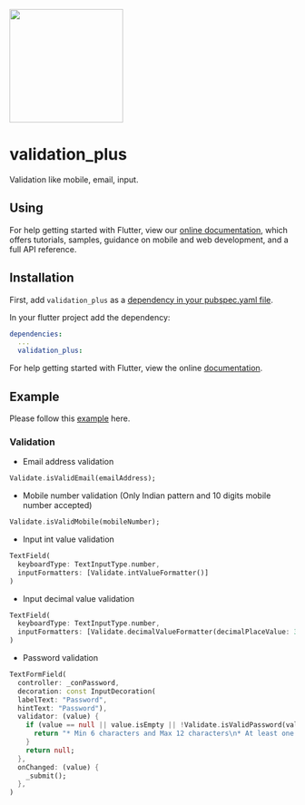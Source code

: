 [<img src="https://techdirr.com/techdirr.png" width="200" />](https://techdirr.com)


# validation_plus

Validation like mobile, email, input.

## Using

For help getting started with Flutter, view our
[online documentation](https://pub.dev/documentation/validation_plus/latest), which offers tutorials,
samples, guidance on mobile and web development, and a full API reference.

## Installation

First, add `validation_plus` as a [dependency in your pubspec.yaml file](https://flutter.dev/docs/development/platform-integration/platform-channels).

In your flutter project add the dependency:

```yml
dependencies:
  ...
  validation_plus:
```

For help getting started with Flutter, view the online
[documentation](https://flutter.io/).

## Example

Please follow this [example](https://github.com/techdirrdev/validation_plus/tree/master/example) here.

### Validation

* Email address validation
```dart
Validate.isValidEmail(emailAddress);
```

* Mobile number validation (Only Indian pattern and 10 digits mobile number accepted)
```dart
Validate.isValidMobile(mobileNumber);
```

* Input int value validation
```dart
TextField(
  keyboardType: TextInputType.number,
  inputFormatters: [Validate.intValueFormatter()]
)
```

* Input decimal value validation
```dart
TextField(
  keyboardType: TextInputType.number,
  inputFormatters: [Validate.decimalValueFormatter(decimalPlaceValue: 3)]
)
```

* Password validation
```dart
TextFormField(
  controller: _conPassword,
  decoration: const InputDecoration(
  labelText: "Password",
  hintText: "Password"),
  validator: (value) {
    if (value == null || value.isEmpty || !Validate.isValidPassword(value)) {
      return "* Min 6 characters and Max 12 characters\n* At least one uppercase character\n* At least one lowercase character\n* At least one number\n* At least one special character [@#\u{0024}!%?]";
    }
    return null;
  },
  onChanged: (value) {
    _submit();
  },
)
```
